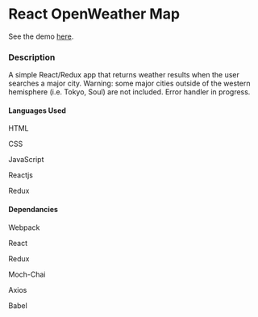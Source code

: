 # React OpenWeather Map

See the demo [here](https://reactweather9069.herokuapp.com/).

### Description

A simple React/Redux app that returns weather results when the user searches a major city. Warning: some major cities outside of the western hemisphere (i.e. Tokyo, Soul) are not included. Error handler in progress.

#### Languages Used

HTML

CSS

JavaScript

Reactjs

Redux

#### Dependancies

Webpack

React

Redux

Moch-Chai

Axios

Babel